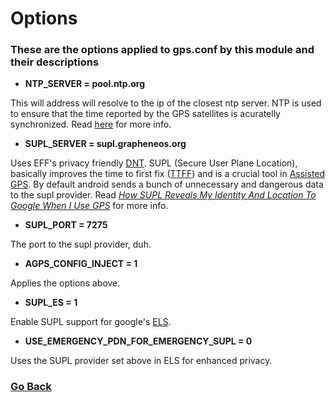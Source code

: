 # Options

### These are the options applied to gps.conf by this module and their descriptions

- **NTP_SERVER = pool.ntp.org**

This will address will resolve to the ip of the closest ntp server. NTP is used to ensure that the time reported by the GPS satellites is acuratelly synchronized. Read [here](https://www.ntppool.org/zone/@) for more info.

- **SUPL_SERVER = supl.grapheneos.org**

Uses EFF's privacy friendly [DNT](https://www.eff.org/dnt-policy).
SUPL (Secure User Plane Location), basically improves the time to first fix ([TTFF](https://en.wikipedia.org/wiki/Time_to_first_fix)) and is a crucial tool in [Assisted GPS](https://en.wikipedia.org/wiki/Assisted_GNSS).
By default android sends a bunch of unnecessary and dangerous data to the supl provider. Read [*How SUPL Reveals My Identity And Location To Google When I Use GPS*](https://blog.wirelessmoves.com/2014/08/supl-reveals-my-identity-and-location-to-google.html) for more info.

- **SUPL_PORT = 7275**

The port to the supl provider, duh.

- **AGPS_CONFIG_INJECT = 1**

Applies the options above.

- **SUPL_ES = 1**

Enable SUPL support for google's [ELS](https://www.android.com/safety/emergency-help/emergency-location-service/).

- **USE_EMERGENCY_PDN_FOR_EMERGENCY_SUPL = 0**

Uses the SUPL provider set above in ELS for enhanced privacy.

### [Go Back](https://github.com/themidnightmaniac/magisk-gcp)

